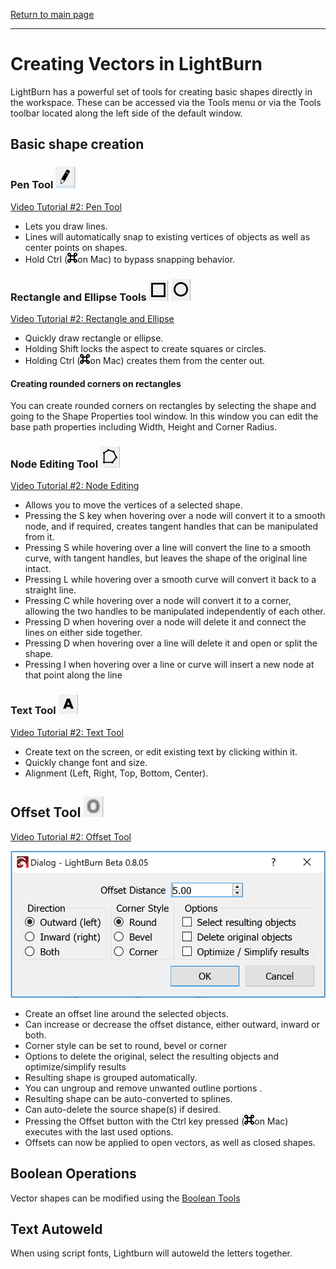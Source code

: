 [Return to main page](README.md)

----

# Creating Vectors in LightBurn

LightBurn has a powerful set of tools for creating basic shapes directly in the workspace. These can be accessed via the Tools menu or via the Tools toolbar located along the left side of the default window.

## Basic shape creation

### Pen Tool ![Pen Tool Icon](/img/PenTool.PNG) 
[Video Tutorial #2: Pen Tool](https://www.youtube.com/watch?v=uzFsrUwONbw#t=6m26s)
* Lets you draw lines.
* Lines will automatically snap to existing vertices of objects as well as center points on shapes.
* Hold Ctrl (![Command icon](/img/key-command-16.png)on Mac) to bypass snapping behavior.

### Rectangle and Ellipse Tools ![Rectangle Tool Icon](img/RectangleTool.PNG) ![Ellipse Tool Icon](/img/EllipseTool.PNG)
[Video Tutorial #2: Rectangle and Ellipse](https://www.youtube.com/watch?v=uzFsrUwONbw#t=8m38s)
* Quickly draw rectangle or ellipse.
* Holding Shift locks the aspect to create squares or circles.
* Holding Ctrl (![Command icon](/img/key-command-16.png)on Mac) creates them from the center out.

#### Creating rounded corners on rectangles
You can create rounded corners on rectangles by selecting the shape and going to the Shape Properties tool window. In this window you can edit the base path properties including Width, Height and Corner Radius.

### Node Editing Tool ![Node Tool Icon](/img/NodeTool.PNG)
[Video Tutorial #2: Node Editing](https://www.youtube.com/watch?v=uzFsrUwONbw#t=9m15s)
* Allows you to move the vertices of a selected shape.
* Pressing the S key when hovering over a node will convert it to a smooth node, and if required, creates tangent handles that can be manipulated from it.
* Pressing S while hovering over a line will convert the line to a smooth curve, with tangent handles, but leaves the shape of the original line intact.
* Pressing L while hovering over a smooth curve will convert it back to a straight line.
* Pressing C while hovering over a node will convert it to a corner, allowing the two handles to be manipulated independently of each other.
* Pressing D when hovering over a node will delete it and connect the lines on either side together.
* Pressing D when hovering over a line will delete it and open or split the shape.
* Pressing I when hovering over a line or curve will insert a new node at that point along the line

### Text Tool ![Text Tool Icon](/img/TextTool.PNG)
[Video Tutorial #2: Text Tool](https://www.youtube.com/watch?v=uzFsrUwONbw#t=9m45s)

* Create text on the screen, or edit existing text by clicking within it.
* Quickly change font and size.
* Alignment (Left, Right, Top, Bottom, Center).

## Offset Tool ![Offset Tool Icon](/img/OffsetTool.PNG)

[Video Tutorial #2: Offset Tool](https://www.youtube.com/watch?v=uzFsrUwONbw#t=10m49s)

![Offset Dialog](/img/OffsetDialog.png)



* Create an offset line around the selected objects.
* Can increase or decrease the offset distance, either outward, inward or both.
* Corner style can be set to round, bevel or corner
* Options to delete the original, select the resulting objects and optimize/simplify results
* Resulting shape is grouped automatically.
* You can ungroup and remove unwanted outline portions .
* Resulting shape can be auto-converted to splines.
* Can auto-delete the source shape(s) if desired.
* Pressing the Offset button with the Ctrl key pressed (![Command icon](/img/key-command-16.png)on Mac) executes with the last used options.
* Offsets can now be applied to open vectors, as well as closed shapes.

## Boolean Operations

Vector shapes can be modified using the [Boolean Tools](Boolean.md)

## Text Autoweld
When using script fonts, Lightburn will autoweld the letters together.
